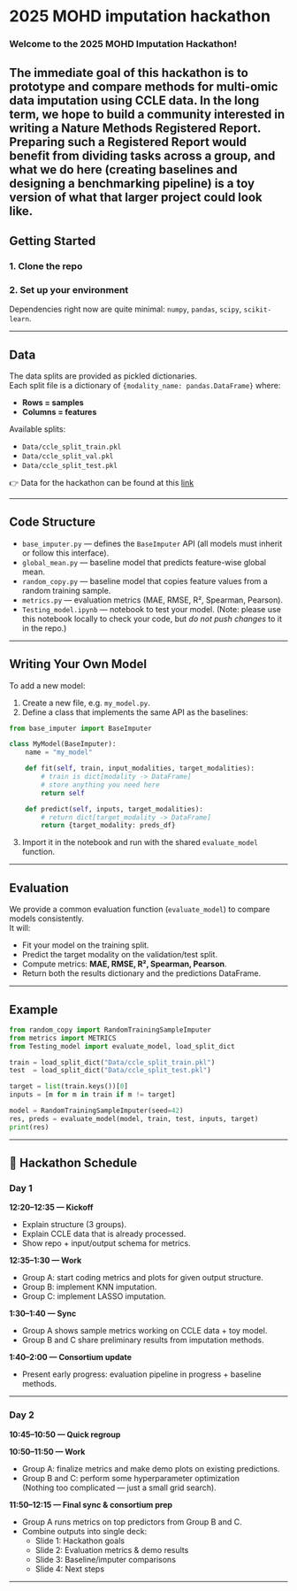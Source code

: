 # 2025 MOHD imputation hackathon

### Welcome to the 2025 MOHD Imputation Hackathon!  
The immediate goal of this hackathon is to prototype and compare methods for **multi-omic data imputation** using CCLE data. In the long term, we hope to build a community interested in writing a **Nature Methods Registered Report**. Preparing such a Registered Report would benefit from dividing tasks across a group, and what we do here (creating baselines and designing a benchmarking pipeline) is a toy version of what that larger project could look like.
---

##  Getting Started

### 1. Clone the repo


### 2. Set up your environment

Dependencies right now are quite minimal: `numpy`, `pandas`, `scipy`, `scikit-learn`.

---

## Data
The data splits are provided as pickled dictionaries.  
Each split file is a dictionary of `{modality_name: pandas.DataFrame}` where:

- **Rows = samples**  
- **Columns = features**

Available splits:

- `Data/ccle_split_train.pkl`
- `Data/ccle_split_val.pkl`
- `Data/ccle_split_test.pkl`

👉 Data for the hackathon can be found at this [link](https://drive.google.com/drive/folders/1w8rro2Vhynnf2uiqLOgXwOFBfgRk2SQm?usp=sharing)

---
## Code Structure

- `base_imputer.py` — defines the `BaseImputer` API (all models must inherit or follow this interface).
- `global_mean.py` — baseline model that predicts feature-wise global mean.
- `random_copy.py` — baseline model that copies feature values from a random training sample.
- `metrics.py` — evaluation metrics (MAE, RMSE, R², Spearman, Pearson).
- `Testing_model.ipynb` — notebook to test your model. (Note: please use this notebook locally to check your code, but *do not push changes* to it in the repo.)

---

## Writing Your Own Model

To add a new model:

1. Create a new file, e.g. `my_model.py`.
2. Define a class that implements the same API as the baselines:

```python
from base_imputer import BaseImputer

class MyModel(BaseImputer):
    name = "my_model"

    def fit(self, train, input_modalities, target_modalities):
        # train is dict[modality -> DataFrame]
        # store anything you need here
        return self

    def predict(self, inputs, target_modalities):
        # return dict[target_modality -> DataFrame]
        return {target_modality: preds_df}
```

3. Import it in the notebook and run with the shared `evaluate_model` function.

---

## Evaluation

We provide a common evaluation function (`evaluate_model`) to compare models consistently.  
It will:

- Fit your model on the training split.
- Predict the target modality on the validation/test split.
- Compute metrics: **MAE, RMSE, R², Spearman, Pearson**.
- Return both the results dictionary and the predictions DataFrame.

---

## Example

```python
from random_copy import RandomTrainingSampleImputer
from metrics import METRICS
from Testing_model import evaluate_model, load_split_dict

train = load_split_dict("Data/ccle_split_train.pkl")
test  = load_split_dict("Data/ccle_split_test.pkl")

target = list(train.keys())[0]
inputs = [m for m in train if m != target]

model = RandomTrainingSampleImputer(seed=42)
res, preds = evaluate_model(model, train, test, inputs, target)
print(res)
```

---

## 📅 Hackathon Schedule

### Day 1

**12:20–12:35 — Kickoff**

- Explain structure (3 groups).
- Explain CCLE data that is already processed.
- Show repo + input/output schema for metrics.

**12:35–1:30 — Work**

- Group A: start coding metrics and plots for given output structure.
- Group B: implement KNN imputation.
- Group C: implement LASSO imputation.

**1:30–1:40 — Sync**

- Group A shows sample metrics working on CCLE data + toy model.
- Group B and C share preliminary results from imputation methods.

**1:40–2:00 — Consortium update**

- Present early progress: evaluation pipeline in progress + baseline methods.

---

### Day 2

**10:45–10:50 — Quick regroup**

**10:50–11:50 — Work**

- Group A: finalize metrics and make demo plots on existing predictions.
- Group B and C: perform some hyperparameter optimization  
  (Nothing too complicated — just a small grid search).

**11:50–12:15 — Final sync & consortium prep**

- Group A runs metrics on top predictors from Group B and C.
- Combine outputs into single deck:
  - Slide 1: Hackathon goals
  - Slide 2: Evaluation metrics & demo results
  - Slide 3: Baseline/imputer comparisons
  - Slide 4: Next steps

---

